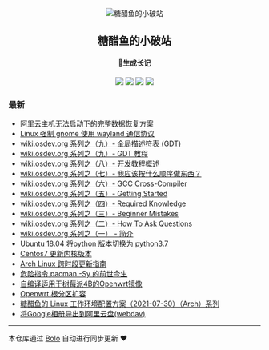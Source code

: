 <p align="center"><img alt="糖醋鱼的小破站" src="https://oss.expoli.tech/img/HEE_favicon.png"></p><h2 align="center">
糖醋鱼的小破站
</h2>

<h4 align="center">🐠生成长记</h4>
<p align="center"><a title="糖醋鱼的小破站" target="_blank" href="https://github.com/expoli/bolo-blog"><img src="https://img.shields.io/github/last-commit/expoli/bolo-blog.svg?style=flat-square&color=FF9900"></a>
<a title="GitHub repo size in bytes" target="_blank" href="https://github.com/expoli/bolo-blog"><img src="https://img.shields.io/github/repo-size/expoli/bolo-blog.svg?style=flat-square"></a>
<a title="Bolo Version" target="_blank" href="https://github.com/adlered/bolo-solo"><img src="https://img.shields.io/badge/bolo-v2.6 稳定版-f1e05a.svg?style=flat-square&color=blueviolet"></a>
<a title="Hits" target="_blank" href="https://github.com/88250/hits"><img src="https://hits.b3log.org/expoli/bolo-blog.svg"></a></p>

### 最新

* [阿里云主机无法启动下的完整数据恢复方案](http://localhost:8080/articles/2022/08/12/1660269223615.html)
* [Linux 强制 gnome 使用 wayland 通信协议](http://localhost:8080/articles/2022/07/04/1656893499729.html)
* [wiki.osdev.org 系列之（九）- 全局描述符表 (GDT)](http://localhost:8080/articles/2022/06/11/1654937103303.html)
* [wiki.osdev.org 系列之（九）- GDT 教程](http://localhost:8080/articles/2022/06/11/1655022123760.html)
* [wiki.osdev.org 系列之（八）- 开发教程概述](http://localhost:8080/articles/2022/06/11/1654920969652.html)
* [wiki.osdev.org 系列之（七）- 我应该按什么顺序做东西？](http://localhost:8080/articles/2022/06/11/1654913225694.html)
* [wiki.osdev.org 系列之（六）- GCC Cross-Compiler](http://localhost:8080/articles/2022/06/10/1654861381912.html)
* [wiki.osdev.org 系列之（五）- Getting Started](http://localhost:8080/articles/2022/06/10/1654832154270.html)
* [wiki.osdev.org 系列之（四）- Required Knowledge](http://localhost:8080/articles/2022/06/09/1654780162002.html)
* [wiki.osdev.org 系列之（三）- Beginner Mistakes](http://localhost:8080/articles/2022/06/09/1654785705065.html)
* [wiki.osdev.org 系列之（二）- How To Ask Questions](http://localhost:8080/articles/2022/06/09/1654837274648.html)
* [wiki.osdev.org 系列之（一） - 简介](http://localhost:8080/articles/2022/06/09/1654767003313.html)
* [Ubuntu 18.04 将python 版本切换为 python3.7](http://localhost:8080/articles/2022/05/30/1653917302720.html)
* [Centos7 更新内核版本](http://localhost:8080/articles/2022/05/04/1651652951905.html)
* [Arch Linux 跨时段更新指南](http://localhost:8080/articles/2022/01/04/1641282412282.html)
* [危险指令 pacman -Sy 的前世今生](http://localhost:8080/articles/2022/01/04/1641283754635.html)
* [自编译适用于树莓派4B的Openwrt镜像](http://localhost:8080/articles/2021/12/15/1639564263986.html)
* [Openwrt 根分区扩容](http://localhost:8080/articles/2021/12/10/1639125544720.html)
* [糖醋鱼的 Linux 工作环境配置方案（2021-07-30）（Arch）系列](http://localhost:8080/articles/2021/07/30/1627614066701.html)
* [将Google相册导出到阿里云盘(webdav)](http://localhost:8080/articles/2021/07/18/1626606693060.html)



---

本仓库通过 [Bolo](https://github.com/adlered/bolo-solo) 自动进行同步更新 ❤️ 